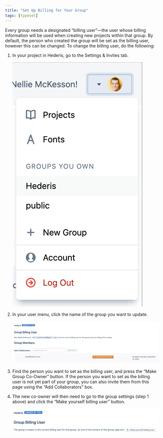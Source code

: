 ```yaml
---
title: "Set Up Billing for Your Group"
tags: [typeset]
---
```

 
<html><body><section data-type="chapter" class="hsecchapter" data-hederis-type="hsecchapter" id="group-billing" data-pi-attrs="id: group-billing; data-tags: typeset;" role="doc-chapter" data-tags="typeset" data-author-name=" " data-book-title=" " title="Set Up Billing for Your Group"><p class="hblkp" data-hederis-type="hblkp" id="pPP0EEZBW">Every group needs a designated &#8220;billing user&#8221;&#8212;the user whose billing information will be used when creating new projects within that group. By default, the person who created the group will be set as the billing user, however this can be changed. To change the billing user, do the following:</p><ol class="hwprnumlist" data-hederis-type="hwprnumlist" id="p5GrQtH7H"><li class="hblkoli" data-hederis-type="hblkoli" id="liosk3c68T"><p class="hblkoli" data-hederis-type="hblklip" id="pOR9I34bT">In your project in Hederis, go to the Settings &amp; Invites tab.</p><img data-hederis-type="hblkimg" class="hblkimg" id="pGo3zf85n" src="/images/groupbilling1.png" data-img-src="/images/groupbilling1.png"/></li><li class="hblkoli" data-hederis-type="hblkoli" id="liX5iNJZAc"><p class="hblkoli" data-hederis-type="hblklip" id="pQQiYHef7">In your user menu, click the name of the group you want to update.</p><img data-hederis-type="hblkimg" class="hblkimg" id="pWx3RAFSo" src="/images/groupbilling2.png" data-img-src="/images/groupbilling2.png"/></li><li class="hblkoli" data-hederis-type="hblkoli" id="li8d0OjE9J"><p class="hblkoli" data-hederis-type="hblklip" id="pE7Z1E8uG">Find the person you want to set as the billing user, and press the &#8220;Make Group Co-Owner&#8221; button. If the person you want to set as the billing user is not yet part of your group, you can also invite them from this page using the &#8220;Add Collaborators&#8221; box.</p></li><li class="hblkoli" data-hederis-type="hblkoli" id="lipR60RHOk"><p class="hblkoli" data-hederis-type="hblklip" id="p4kkE8hV3">The new co-owner will then need to go to the group settings (step 1 above) and click the &#8220;Make yourself billing user&#8221; button.</p><img data-hederis-type="hblkimg" class="hblkimg" id="pSHia7zsA" src="/images/groupbilling3.png" data-img-src="/images/groupbilling3.png"/></li></ol><p class="hblkp" data-hederis-type="hblkp" id="pKrvwg00v"><a href="{% link _docs/intro-groups.md %}" class="hspana" data-hederis-type="hspana" id="pyZ5yNgoi"/></p></section></body></html>
